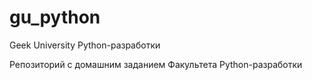 # gu_python
Geek University Python-разработки

Репозиторий с домашним заданием Факультета Python-разработки
